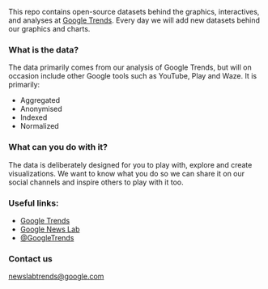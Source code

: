 This repo contains open-source datasets behind the graphics, interactives, and analyses at [Google Trends](https://www.google.com/trends). Every day we will add new datasets behind our graphics and charts. 

### What is the data?
The data primarily comes from our analysis of Google Trends, but will on occasion include other Google tools such as YouTube, Play and Waze. It is primarily:
 - Aggregated
 - Anonymised
 - Indexed
 - Normalized

### What can you do with it?
The data is deliberately designed for you to play with, explore and create visualizations. We want to know what you do so we can share it on our social channels and inspire others to play with it too.

### Useful links:
 - [Google Trends](https://www.google.com/trends)
 - [Google News Lab](https://www.google.com/newslab)
 - [@GoogleTrends](https://www.twitter.com/googletrends)

### Contact us
newslabtrends@google.com
